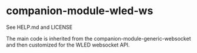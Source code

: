 # companion-module-wled-ws

See HELP.md and LICENSE

The main code is inherited from the companion-module-generic-websocket and then customized for the WLED websocket API.